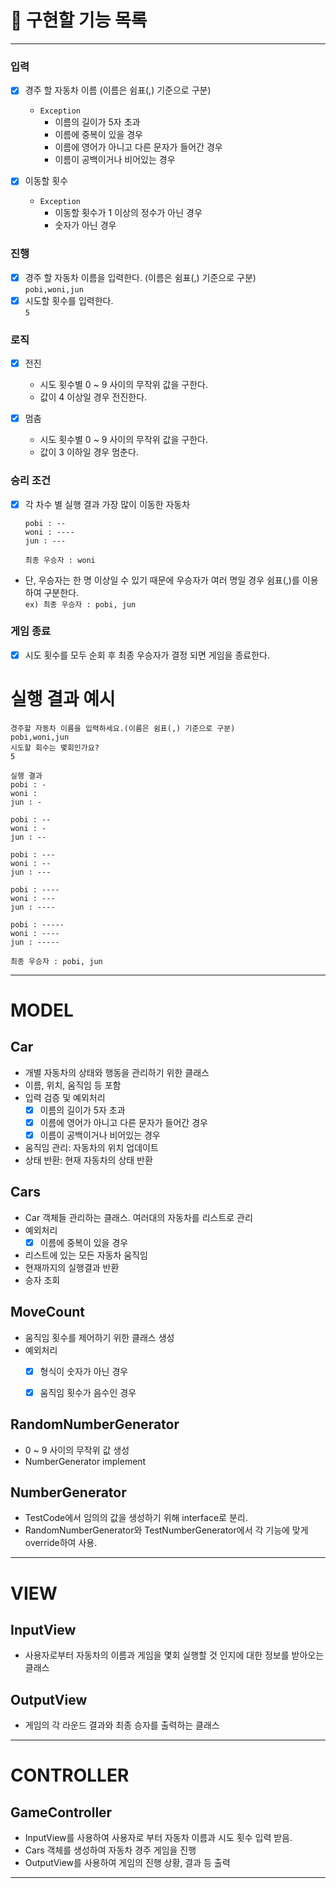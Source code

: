 # 🚀 구현할 기능 목록
- - -
### 입력
-   [x] 경주 할 자동차 이름 (이름은 쉼표(,) 기준으로 구분)
  - `Exception`
    - 이름의 길이가 5자 초과
    - 이름에 중복이 있을 경우
    - 이름에 영어가 아니고 다른 문자가 들어간 경우
    - 이름이 공백이거나 비어있는 경우
    
-   [x] 이동할 횟수
  - `Exception`
    - 이동할 횟수가 1 이상의 정수가 아닌 경우
    - 숫자가 아닌 경우

### 진행
-   [x] 경주 할 자동차 이름을 입력한다. (이름은 쉼표(,) 기준으로 구분)  
    `pobi,woni,jun`
-   [x] 시도할 횟수를 입력한다.  
    `5`

### 로직
-   [x] 전진
  - 시도 횟수별 0 ~ 9 사이의 무작위 값을 구한다. 
  - 값이 4 이상일 경우 전진한다.

-   [x] 멈춤
  - 시도 횟수별 0 ~ 9 사이의 무작위 값을 구한다.
  - 값이 3 이하일 경우 멈춘다.

### 승리 조건
-   [x] 각 차수 별 실행 결과 가장 많이 이동한 자동차
  ```
  pobi : --
  woni : ----
  jun : ---
  ```
  `최종 우승자 : woni`


- 단, 우승자는 한 명 이상일 수 있기 때문에 우승자가 여러 명일 경우 쉼표(,)를 이용하여 구분한다.  
`ex) 최종 우승자 : pobi, jun`

### 게임 종료
-   [x] 시도 횟수를 모두 순회 후 최종 우승자가 결정 되면 게임을 종료한다.

# 실행 결과 예시
```
경주할 자동차 이름을 입력하세요.(이름은 쉼표(,) 기준으로 구분)
pobi,woni,jun
시도할 회수는 몇회인가요?
5

실행 결과
pobi : -
woni : 
jun : -

pobi : --
woni : -
jun : --

pobi : ---
woni : --
jun : ---

pobi : ----
woni : ---
jun : ----

pobi : -----
woni : ----
jun : -----

최종 우승자 : pobi, jun
```

- - -
# MODEL
## Car
- 개별 자동차의 상태와 행동을 관리하기 위한 클래스
- 이름, 위치, 움직임 등 포함
- 입력 검증 및 예외처리
  - [x] 이름의 길이가 5자 초과
  - [x] 이름에 영어가 아니고 다른 문자가 들어간 경우
  - [x] 이름이 공백이거나 비어있는 경우
- 움직임 관리: 자동차의 위치 업데이트
- 상태 반환: 현재 자동차의 상태 반환

## Cars
- Car 객체들 관리하는 클래스. 여러대의 자동차를 리스트로 관리
- 예외처리
  - [x] 이름에 중복이 있을 경우 
- 리스트에 있는 모든 자동차 움직임
- 현재까지의 실행결과 반환
- 승자 조회

## MoveCount
- 움직임 횟수를 제어하기 위한 클래스 생성
- 예외처리
  - [x] 형식이 숫자가 아닌 경우
  - [x] 움직임 횟수가 음수인 경우


## RandomNumberGenerator
- 0 ~ 9 사이의 무작위 값 생성
- NumberGenerator implement

## NumberGenerator
- TestCode에서 임의의 값을 생성하기 위해 interface로 분리.
- RandomNumberGenerator와 TestNumberGenerator에서 각 기능에 맞게 override하여 사용.


- - -
# VIEW
## InputView
- 사용자로부터 자동차의 이름과 게임을 몇회 실행할 것 인지에 대한 정보를 받아오는 클래스

## OutputView
- 게임의 각 라운드 결과와 최종 승자를 출력하는 클래스

- - -
# CONTROLLER
## GameController
- InputView를 사용하여 사용자로 부터 자동차 이름과 시도 횟수 입력 받음.
- Cars 객체를 생성하여 자동차 경주 게임을 진행
- OutputView를 사용하여 게임의 진행 상황, 결과 등 출력

- - -
